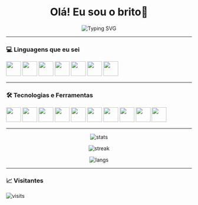 <!-- Banner animado ou título -->
<h1 align="center">Olá! Eu sou o brito👋</h1>
<p align="center">
  <img src="https://readme-typing-svg.demolab.com?font=Fira+Code&pause=1000&center=true&vCenter=true&width=435&lines=Desenvolvedor+Fullstack;Amante+da+Tecnologia;Foco+em+Aprendizado+Contínuo" alt="Typing SVG" />
</p>

---

### 💻 Linguagens que eu sei
<p align="left">
  <img src="https://cdn.jsdelivr.net/gh/devicons/devicon/icons/python/python-original.svg" width="40" height="40"/>
  <img src="https://cdn.jsdelivr.net/gh/devicons/devicon/icons/arduino/arduino-original.svg" width="40" height="40"/>
  <img src="https://cdn.jsdelivr.net/gh/devicons/devicon/icons/css3/css3-original.svg" width="40" height="40"/>
  <img src="https://cdn.jsdelivr.net/gh/devicons/devicon/icons/html5/html5-original.svg" width="40" height="40"/>
  <img src="https://cdn.jsdelivr.net/gh/devicons/devicon/icons/csharp/csharp-original.svg" width="40" height="40"/>
  <img src="https://cdn.jsdelivr.net/gh/devicons/devicon/icons/javascript/javascript-original.svg" width="40" height="40"/>
  <img src="https://cdn.jsdelivr.net/gh/devicons/devicon/icons/bash/bash-original.svg" width="40" height="40"/>
</p>

---

### 🛠️ Tecnologias e Ferramentas
<p align="left">
  <img src="https://cdn.jsdelivr.net/gh/devicons/devicon/icons/unity/unity-original.svg" width="40" height="40"/>
  <img src="https://cdn.jsdelivr.net/gh/devicons/devicon/icons/photoshop/photoshop-plain.svg" width="40" height="40"/>
  <img src="https://upload.wikimedia.org/wikipedia/commons/2/2d/Adobe_After_Effects_CC_icon.svg" width="40" height="40"/>
  <img src="https://upload.wikimedia.org/wikipedia/commons/3/3c/Sony_Vegas_Pro_15.0_icon.png" width="40" height="40"/>
  <img src="https://cdn.jsdelivr.net/gh/devicons/devicon/icons/nginx/nginx-original.svg" width="40" height="40"/>
  <img src="https://cdn.jsdelivr.net/gh/devicons/devicon/icons/apache/apache-original.svg" width="40" height="40"/>
  <img src="https://upload.wikimedia.org/wikipedia/commons/3/32/Cisco_Packet_Tracer_Logo.png" width="40" height="40"/>
  <img src="https://cdn.jsdelivr.net/gh/devicons/devicon/icons/debian/debian-original.svg" width="40" height="40"/>
  <img src="https://cdn.jsdelivr.net/gh/devicons/devicon/icons/ubuntu/ubuntu-plain.svg" width="40" height="40"/>
  <img src="https://cdn.jsdelivr.net/gh/devicons/devicon/icons/amazonwebservices/amazonwebservices-original.svg" width="40" height="40"/>
</p>

---

<p align="center">
  <img src="https://github-readme-stats.vercel.app/api?username=Pedro-britoo&show_icons=true&theme=tokyonight" alt="stats"/>
</p>
<p align="center">
  <img src="https://github-readme-streak-stats.herokuapp.com/?user=Pedro-britoo&theme=tokyonight" alt="streak"/>
</p>
<p align="center">
  <img src="https://github-readme-stats.vercel.app/api/top-langs/?username=Pedro-britoo&layout=compact&theme=tokyonight" alt="langs"/>
</p>

---

### 📈 Visitantes
<p align="left">
  <img src="https://komarev.com/ghpvc/?username=Pedro-britoo&label=Profile+Views&color=blueviolet&style=flat" alt="visits"/>
</p>
